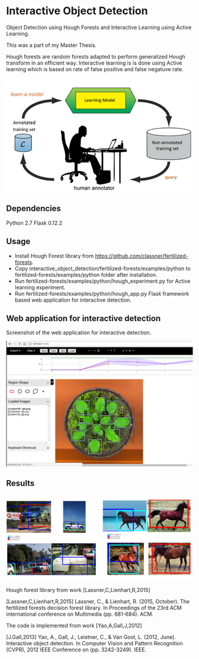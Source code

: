 # Interactive Object Detection

Object Detection using Hough Forests and Interactive Learning using Active Learning.

This was a part of my Master Thesis.

Hough forests are random forests adapted to perform generalized Hough transform in an efficient way. Interactive learning is is done using Active learning which is based on rate of false positive and false negatuve rate.

![](https://github.com/priyankavokuda/interactive_object_detection/blob/master/images/interactive_learning.PNG)

## Dependencies

Python 2.7
Flask 0.12.2

## Usage
* Install Hough Forest library from https://github.com/classner/fertilized-forests.
* Copy interactive_object_detection/fertilized-forests/examples/python to fertilized-forests/examples/python folder after installation.
* Run fertilized-forests/examples/python/hough_experiment.py for Active learning experiment.
* Run fertilized-forests/examples/python/hough_app.py Flask framework based web application for interactive detection. 

## Web application for interactive detection

Screenshot of the web application for interactive detection.

![](https://github.com/priyankavokuda/interactive_object_detection/blob/master/images/web_app.png)

## Results

![](https://github.com/priyankavokuda/interactive_object_detection/blob/master/images/example_output.png)

Hough forest library from work [Lassner,C,Lienhart,R,2015]

[Lassner,C,Lienhart,R,2015] Lassner, C., & Lienhart, R. (2015, October). The fertilized forests decision forest library. In Proceedings of the 23rd ACM international conference on Multimedia (pp. 681-684). ACM.

The code is implemented from work [Yao,A,Gall,J,2012]

[J.Gall,2013] Yao, A., Gall, J., Leistner, C., & Van Gool, L. (2012, June). Interactive object detection. In Computer Vision and Pattern Recognition (CVPR), 2012 IEEE Conference on (pp. 3242-3249). IEEE.


